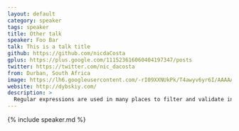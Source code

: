 ```yaml
---
layout: default
category: speaker
tags: speaker
title: Other talk
speaker: Foo Bar
talk: This is a talk title
github: https://github.com/nicdaCosta
gplus: https://plus.google.com/111523616060404197347/posts
twitter: https://twitter.com/nic_dacosta
from: Durban, South Africa
image: https://lh6.googleusercontent.com/-rI09XXNUkPk/T4awyv6yr6I/AAAAAAAAAMs/vx2IHCkvDY0/s382-no/dsgnrHead+-+Nic.png
website: http://dybskiy.com/
description: >
  Regular expressions are used in many places to filter and validate input. While they are cute and powerful, they are usually hard to write and debug. So why not implement the entire RegExp object in JavaScript, such that each execution step can be visualized and debugging becomes easy? And what happens if you build A RegExp JIT in JavaScript that gets JITed by the JavaScript JIT ... ;)
---
```


{% include speaker.md %}